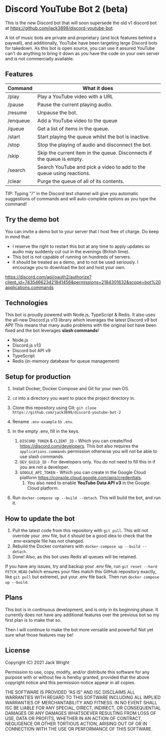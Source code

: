 # Discord YouTube Bot 2 (beta)

This is the new Discord bot that will soon supersede the old v1 discord bot at https://github.com/jack3898/discord-youtube-bot.

A lot of music bots are private and proprietary (and lock features behind a paywall), and additionally, YouTube have been targeting large Discord bots for takedown. As this bot is open source, you can use it assured YouTube can't do anything to bring it down as you have the code on your own server and is not commercially available.

## Features

| Command  | What it does                                                           |
| -------- | ---------------------------------------------------------------------- |
| /play    | Play a YouTube video with a URL                                        |
| /pause   | Pause the current playing audio.                                       |
| /resume  | Unpause the bot.                                                       |
| /enqueue | Add a YouTube video to the queue                                       |
| /queue   | Get a list of items in the queue.                                      |
| /start   | Start playing the queue whilst the bot is inactive.                    |
| /stop    | Stop the playing of audio and disconnect the bot.                      |
| /skip    | Skip the current item in the queue. Disconnects if the queue is empty. |
| /search  | Search YouTube and pick a video to add to the queue using reactions.   |
| /clear   | Purge the queue of all of its contents.                                |

TIP: Typing "/" in the Discord text channel will give you automatic suggestions of commands and will auto-complete options as you type the command!

## Try the demo bot
You can invite a demo bot to your server that I host free of charge. Do keep in mind that:
- I reserve the right to restart this bot at any time to apply updates so audio may suddenly cut out in the evenings (British time).
- This bot is not capable of running on hundreds of servers.
- It should be treated as a demo, and to not be used seriously. I encourage you to download the bot and host your own.

https://discord.com/api/oauth2/authorize?client_id=743546623421841456&permissions=2184301632&scope=bot%20applications.commands

## Technologies

This bot is proudly powered with Node.js, TypeScript & Redis.
It also uses the all-new Discord.js v13 library which leverages the latest Discord v9 bot API!
This means that many audio problems with the original bot have been fixed and the bot leverages **slash commands**!

- Node.js
- Discord.js v13
- Discord bot API v9
- TypeScript
- Redis (in-memory database for queue management)

## Setup for production

1. Install Docker, Docker Compose and Git for your own OS.
2. `cd` into a directory you want to place the project directory in.
3. Clone this repository using Git: `git clone https://github.com/jack3898/discord-youtube-bot-2`
4. Rename `.env-example` to `.env`.
5. In the empty .env, fill in the keys.

   1. `DISCORD_TOKEN` & `CLIENT_ID` - Which you can create/find https://discord.com/developers. This bot also requires the `applications.commands` permission otherwise you will not be able to use slash commands.
   2. `DEV_GUILD_ID` - For developers only. You do not need to fill this in if you are not a developer.
   3. `GOOGLE_API_TOKEN` - Which you can create in the Google Cloud platform https://console.cloud.google.com/apis/credentials.
      1. You also need to enable **YouTube Data API v3** in the Google Cloud platform.

6. Run `docker-compose up --build --detach`. This will build the bot, and run it.

## How to update the bot

1. Pull the latest code from this repository with `git pull`. This will not override your .env file, but it should be a good idea to check that the .env-example file has not changed.
2. Rebuild the Docker containers with `docker-compose up --build --detach`.
3. Done! Also, as this bot uses Redis all queues will be retained.

If you have any issues, try and backup your .env file, run `git reset --hard FETCH_HEAD` (which ensures your files match this GitHub repository exactly, like `git pull` but extreme), put your .env file back. Then run `docker compose up --build`.

## Plans

This bot is in continuous development, and is only in its beginning phase. It currently does not have any additional features over the previous bot so my first plan is to make that so.

Then I will continue to make the bot more versatile and powerful! Not yet sure what those features may be!

## License

Copyright (C) 2021 Jack Wright

Permission to use, copy, modify, and/or distribute this software for any purpose with or without fee is hereby granted, provided that the above copyright notice and this permission notice appear in all copies.

THE SOFTWARE IS PROVIDED “AS IS” AND ISC DISCLAIMS ALL WARRANTIES WITH REGARD TO THIS SOFTWARE INCLUDING ALL IMPLIED WARRANTIES OF MERCHANTABILITY AND FITNESS. IN NO EVENT SHALL ISC BE LIABLE FOR ANY SPECIAL, DIRECT, INDIRECT, OR CONSEQUENTIAL DAMAGES OR ANY DAMAGES WHATSOEVER RESULTING FROM LOSS OF USE, DATA OR PROFITS, WHETHER IN AN ACTION OF CONTRACT, NEGLIGENCE OR OTHER TORTIOUS ACTION, ARISING OUT OF OR IN CONNECTION WITH THE USE OR PERFORMANCE OF THIS SOFTWARE.
